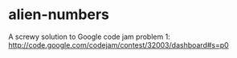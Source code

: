 alien-numbers
=============

A screwy solution to Google code jam problem 1: http://code.google.com/codejam/contest/32003/dashboard#s=p0

